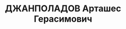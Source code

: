 ---
title: ДЖАНПОЛАДОВ Арташес Герасимович
description: "армянин\n Арестован в 1937\n Приговор: ВК ВС СССР, 10.1937 - ИТЛ\n Источники:\
  \ Сталинский список от 03.10.1937 (Аз.ССР, Кат.2)"
---
